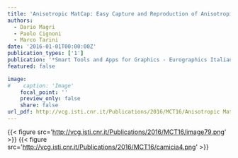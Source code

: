 ```yaml
---
title: 'Anisotropic MatCap: Easy Capture and Reproduction of Anisotropic Materials'
authors:
  - Dario Magri
  - Paolo Cignoni
  - Marco Tarini
date: '2016-01-01T00:00:00Z'
publication_types: ['1']
publication: '*Smart Tools and Apps for Graphics - Eurographics Italian Chapter Conference*'
featured: false

image:
#    caption: 'Image'
    focal_point: ''
    preview_only: false
    share: false
url_pdf: http://vcg.isti.cnr.it/Publications/2016/MCT16/Anisotropic MatCap Final_1200dpi.pdf
---
```

{{< figure src='http://vcg.isti.cnr.it/Publications/2016/MCT16/image79.png' >}}
{{< figure src='http://vcg.isti.cnr.it/Publications/2016/MCT16/camicia4.png' >}}
